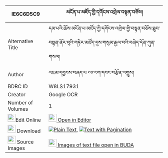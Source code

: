 |IE6C6D5C9|མངོན་པ་མཛོད་ཀྱི་དགོངས་འགྲེལ་བསྟན་བཅོས། 
| --- | --- 
|Alternative Title |དམ་པའི་ཆོས་མངོན་པ་མཛོད་ཀྱི་དགོངས་འགྲེལ་གྱི་བསྟན་བཅོས་ཐུབ་བསྟན་ནོར་བུའི་གཏེར་མཛོད་དུས་གསུམ་རྒྱལ་བའི་བཞེད་དོན་ཀུན་གསལ།
|Author| འཇམ་དབྱངས་བཞད་པ ༠༡་ངག་དབང་བརྩོན་འགྲུས།
|BDRC ID | W8LS17931
|Creator | Google OCR
|Number of Volumes| 1
|<img width="25" src="https://img.icons8.com/color/25/000000/edit-property.png">Edit Online| [<img width="25" src="https://avatars.githubusercontent.com/u/45091458?s=200&v=4"> Open in Editor](http://editor.openpecha.org/IE6C6D5C9)
|<img width="25" src="https://img.icons8.com/fluent/48/000000/download-2.png"/>  Download | [![](https://img.icons8.com/color/20/000000/txt.png)Plain Text](https://github.com/Openpecha/IE6C6D5C9/releases/download/v1/ngonpa_dzo_kyi_gongdrel_tencho_plain_IE6C6D5C9.zip), [![](https://img.icons8.com/color/20/000000/txt.png)Text with Pagination](https://github.com/Openpecha/IE6C6D5C9/releases/download/v1/ngonpa_dzo_kyi_gongdrel_tencho_pages_IE6C6D5C9.zip)
|<img width="25" src="https://img.icons8.com/plasticine/100/000000/pictures-folder.png"/>  Source Images | [<img width="25" src="https://library.bdrc.io/icons/BUDA-small.svg"> Images of text file open in BUDA](https://library.bdrc.io/show/bdr:W8LS17931)
